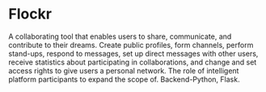 # Flockr

A collaborating tool that enables users to share, communicate, and contribute to their dreams. Create public profiles, form channels, perform stand-ups, respond to messages, set up direct messages with other users, receive statistics about participating in collaborations, and change and set access rights to give users a personal network. The role of intelligent platform participants to expand the scope of. Backend-Python, Flask.
